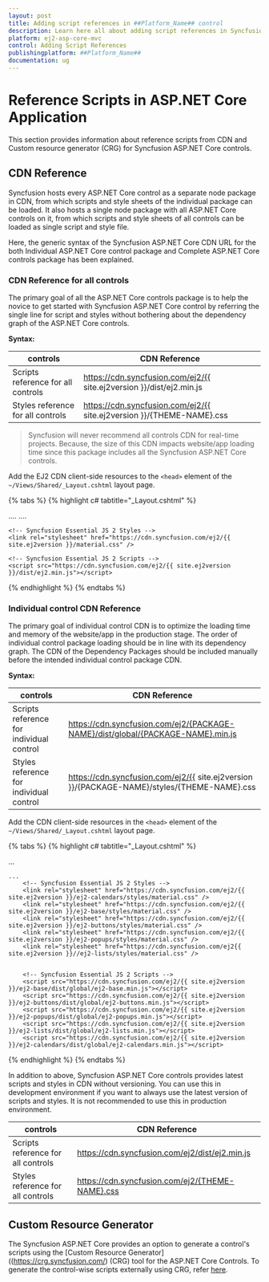 ```yaml
---
layout: post
title: Adding script references in ##Platform_Name## control
description: Learn here all about adding script references in Syncfusion ##Platform_Name## control of Syncfusion Essential JS 2 and more.
platform: ej2-asp-core-mvc
control: Adding Script References
publishingplatform: ##Platform_Name##
documentation: ug
---
```


# Reference Scripts in ASP.NET Core Application

This section provides information about reference scripts from CDN and Custom resource generator (CRG) for Syncfusion ASP.NET Core controls.

## CDN Reference

Syncfusion hosts every ASP.NET Core control as a separate node package in CDN, from which scripts and style sheets of the individual package can be loaded. It also hosts a single node package with all ASP.NET Core controls on it, from which scripts and style sheets of all controls can be loaded as single script and style file.

Here, the generic syntax of the Syncfusion ASP.NET Core CDN URL for the both Individual ASP.NET Core control package and Complete ASP.NET Core controls package has been explained.

### CDN Reference for all controls

The primary goal of all the ASP.NET Core controls package is to help the novice to get started with Syncfusion ASP.NET Core control by referring the single line for script and styles without bothering about the dependency graph of the ASP.NET Core controls.

**Syntax:**

| controls | CDN Reference |
| --- | --- |
| Scripts reference for all controls| https://cdn.syncfusion.com/ej2/{{ site.ej2version }}/dist/ej2.min.js |
| Styles reference for all controls | https://cdn.syncfusion.com/ej2/{{ site.ej2version }}/{THEME-NAME}.css |

> Syncfusion will never recommend all controls CDN for real-time projects. Because, the size of this CDN impacts website/app loading time since this package includes all the Syncfusion ASP.NET Core controls.

Add the EJ2 CDN client-side resources to the `<head>` element of the `~/Views/Shared/_Layout.cshtml` layout page.

{% tabs %}
{% highlight c# tabtitle="_Layout.cshtml" %}

<head>
    ....
    ....

    <!-- Syncfusion Essential JS 2 Styles -->
    <link rel="stylesheet" href="https://cdn.syncfusion.com/ej2/{{ site.ej2version }}/material.css" />

    <!-- Syncfusion Essential JS 2 Scripts -->
    <script src="https://cdn.syncfusion.com/ej2/{{ site.ej2version }}/dist/ej2.min.js"></script>
</head>

{% endhighlight %}
{% endtabs %}

### Individual control CDN Reference

The primary goal of individual control CDN is to optimize the loading time and memory of the website/app in the production stage. The order of individual control package loading should be in line with its dependency graph. The CDN of the Dependency Packages should be included manually before the intended individual control package CDN.

**Syntax:**

| controls | CDN Reference |
| --- | --- |
| Scripts reference for individual control| https://cdn.syncfusion.com/ej2/{PACKAGE-NAME}/dist/global/{PACKAGE-NAME}.min.js |
| Styles reference for individual control | https://cdn.syncfusion.com/ej2/{{ site.ej2version }}/{PACKAGE-NAME}/styles/{THEME-NAME}.css |

Add the CDN client-side resources in the `<head>` element of the `~/Views/Shared/_Layout.cshtml` layout page.

{% tabs %}
{% highlight c# tabtitle="_Layout.cshtml" %}

<head>
    ...

    ...
        <!-- Syncfusion Essential JS 2 Styles -->
        <link rel="stylesheet" href="https://cdn.syncfusion.com/ej2/{{ site.ej2version }}/ej2-calendars/styles/material.css" />
        <link rel="stylesheet" href="https://cdn.syncfusion.com/ej2/{{ site.ej2version }}/ej2-base/styles/material.css" />
        <link rel="stylesheet" href="https://cdn.syncfusion.com/ej2/{{ site.ej2version }}/ej2-buttons/styles/material.css" />
        <link rel="stylesheet" href="https://cdn.syncfusion.com/ej2/{{ site.ej2version }}/ej2-popups/styles/material.css" />
        <link rel="stylesheet" href="https://cdn.syncfusion.com/ej2{{ site.ej2version }}//ej2-lists/styles/material.css" />


        <!-- Syncfusion Essential JS 2 Scripts -->
        <script src="https://cdn.syncfusion.com/ej2/{{ site.ej2version }}/ej2-base/dist/global/ej2-base.min.js"></script>
        <script src="https://cdn.syncfusion.com/ej2/{{ site.ej2version }}/ej2-buttons/dist/global/ej2-buttons.min.js"></script>
        <script src="https://cdn.syncfusion.com/ej2/{{ site.ej2version }}/ej2-popups/dist/global/ej2-popups.min.js"></script>
        <script src="https://cdn.syncfusion.com/ej2/{{ site.ej2version }}/ej2-lists/dist/global/ej2-lists.min.js"></script>
        <script src="https://cdn.syncfusion.com/ej2/{{ site.ej2version }}/ej2-calendars/dist/global/ej2-calendars.min.js"></script>
</head>

{% endhighlight %}
{% endtabs %}

In addition to above, Syncfusion ASP.NET Core controls provides latest scripts and styles in CDN without versioning. You can use this in development environment if you want to always use the latest version of scripts and styles. It is not recommended to use this in production environment.

| controls | CDN Reference |
| --- | --- |
| Scripts reference for all controls| https://cdn.syncfusion.com/ej2/dist/ej2.min.js |
| Styles reference for all controls | https://cdn.syncfusion.com/ej2/{THEME-NAME}.css |

## Custom Resource Generator

The Syncfusion ASP.NET Core provides an option to generate a control's scripts using the [Custom Resource Generator]((https://crg.syncfusion.com/) (CRG) tool for the ASP.NET Core Controls. To generate the control-wise scripts externally using CRG, refer [here](./custom-resource-generator).
